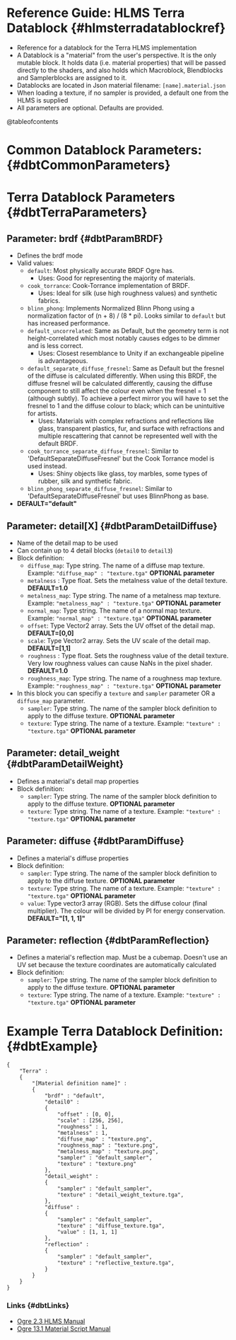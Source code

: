 
Reference Guide: HLMS Terra Datablock {#hlmsterradatablockref}
=====================================

- Reference for a datablock for the Terra HLMS implementation
- A Datablock is a "material" from the user's perspective. It is the only mutable block. It holds data (i.e. material properties) that will be passed directly to the shaders, and also holds which Macroblock, Blendblocks and Samplerblocks are assigned to it.
- Datablocks are located in Json material filename: `[name].material.json`
- When loading a texture, if no sampler is provided, a default one from the HLMS is supplied
- All parameters are optional. Defaults are provided.

@tableofcontents

# Common Datablock Parameters: {#dbtCommonParameters}

# Terra Datablock Parameters {#dbtTerraParameters}

## Parameter: brdf {#dbtParamBRDF}
- Defines the brdf mode
- Valid values:
    - `default`: Most physically accurate BRDF Ogre has. 
        - Uses: Good for representing the majority of materials.
    - `cook_torrance`: Cook-Torrance implementation of BRDF.
        - Uses: Ideal for silk (use high roughness values) and synthetic fabrics.
    - `blinn_phong`: Implements Normalized Blinn Phong using a normalization factor of (n + 8) / (8 * pi). Looks similar to `default` but has increased performance.
    - `default_uncorrelated`: Same as Default, but the geometry term is not height-correlated which most notably causes edges to be dimmer and is less correct.
        - Uses: Closest resemblance to Unity if an exchangeable pipeline is advantageous.
    - `default_separate_diffuse_fresnel`: Same as Default but the fresnel of the diffuse is calculated differently. When using this BRDF, the diffuse fresnel will be calculated differently, causing the diffuse component to still affect the colour even when the fresnel = 1 (although subtly). To achieve a perfect mirror you will have to set the fresnel to 1 and the diffuse colour to black; which can be unintuitive for artists.
        - Uses: Materials with complex refractions and reflections like glass, transparent plastics, fur, and surface with refractions and multiple rescattering that cannot be represented well with the default BRDF. 
    - `cook_torrance_separate_diffuse_fresnel`: Similar to 'DefaultSeparateDiffuseFresnel' but the Cook Torrance model is used instead.
        - Uses: Shiny objects like glass, toy marbles, some types of rubber, silk and synthetic fabric.
    - `blinn_phong_separate_diffuse_fresnel`: Similar to 'DefaultSeparateDiffuseFresnel' but uses BlinnPhong as base. 
- **DEFAULT="default"**

## Parameter: detail[X] {#dbtParamDetailDiffuse}
- Name of the detail map to be used
- Can contain up to 4 detail blocks (`detail0` to `detail3`)
- Block definition:
    - `diffuse_map`: Type string. The name of a diffuse map texture. Example: `"diffuse_map" : "texture.tga"` **OPTIONAL parameter**
    - `metalness` :  Type float. Sets the metalness value of the detail texture. **DEFAULT=1.0**
    - `metalness_map`: Type string. The name of a metalness map texture. Example: `"metalness_map" : "texture.tga"` **OPTIONAL parameter**
    - `normal_map`: Type string. The name of a normal map texture. Example: `"normal_map" : "texture.tga"` **OPTIONAL parameter**
    - `offset`: Type Vector2 array. Sets the UV offset of the detail map. **DEFAULT=[0,0]**
    - `scale`: Type Vector2 array. Sets the UV scale of the detail map. **DEFAULT=[1,1]**
    - `roughness` : Type float. Sets the roughness value of the detail texture. Very low roughness values can cause NaNs in the pixel shader. **DEFAULT=1.0**
    - `roughness_map`: Type string. The name of a roughness map texture. Example: `"roughness_map" : "texture.tga"` **OPTIONAL parameter**
- In this block you can specifiy a `texture` and `sampler` parameter OR a `diffuse_map` parameter. 
    - `sampler`: Type string. The name of the sampler block definition to apply to the diffuse texture. **OPTIONAL parameter**
    - `texture`: Type string. The name of a texture. Example: `"texture" : "texture.tga"` **OPTIONAL parameter** 

## Parameter: detail_weight {#dbtParamDetailWeight}
- Defines a material's detail map properties
- Block definition:
    - `sampler`: Type string. The name of the sampler block definition to apply to the diffuse texture. **OPTIONAL parameter**
    - `texture`: Type string. The name of a texture. Example: `"texture" : "texture.tga"` **OPTIONAL parameter** 

## Parameter: diffuse {#dbtParamDiffuse}
- Defines a material's diffuse properties
- Block definition:
    - `sampler`: Type string. The name of the sampler block definition to apply to the diffuse texture. **OPTIONAL parameter**
    - `texture`: Type string. The name of a texture. Example: `"texture" : "texture.tga"` **OPTIONAL parameter** 
    - `value`: Type vector3 array (RGB). Sets the diffuse colour (final multiplier). The colour will be divided by PI for energy conservation. **DEFAULT="[1, 1, 1]"**

## Parameter: reflection {#dbtParamReflection}
- Defines a material's reflection map. Must be a cubemap. Doesn't use an UV set because the texture coordinates are automatically calculated
- Block definition:
    - `sampler`: Type string. The name of the sampler block definition to apply to the diffuse texture. **OPTIONAL parameter**
    - `texture`: Type string. The name of a texture. Example: `"texture" : "texture.tga"` **OPTIONAL parameter** 

# Example Terra Datablock Definition: {#dbtExample}
```
{ 
    "Terra" : 
    {
        "[Material definition name]" :
        {
            "brdf" : "default",
            "detail0" :
            {
                "offset" : [0, 0],
                "scale" : [256, 256],
				"roughness" : 1,
				"metalness" : 1,
                "diffuse_map" : "texture.png",
				"roughness_map" : "texture.png",
				"metalness_map" : "texture.png",
                "sampler" : "default_sampler",
                "texture" : "texture.png"
            },
            "detail_weight" :
            {
                "sampler" : "default_sampler",
                "texture" : "detail_weight_texture.tga",
            },
            "diffuse" :
            {
                "sampler" : "default_sampler",
                "texture" : "diffuse_texture.tga",
                "value" : [1, 1, 1]
            },
            "reflection" :
            {
                "sampler" : "default_sampler",
                "texture" : "reflective_texture.tga",
            }
        }
    }
}
```

### Links {#dbtLinks}
- [Ogre 2.3 HLMS Manual](https://ogrecave.github.io/ogre-next/api/2.3/hlms.html)
- [Ogre 13.1 Material Script Manual](https://ogrecave.github.io/ogre/api/latest/_material-_scripts.html#SEC23)

